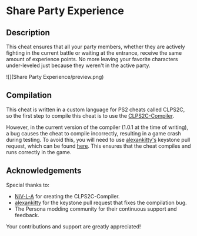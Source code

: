 # Share Party Experience
## Description
This cheat ensures that all your party members, whether they are actively fighting in the current battle or waiting at the entrance, receive the same amount of experience points. No more leaving your favorite characters under-leveled just because they weren't in the active party.

![](Share Party Experience/preview.png)

## Compilation
This cheat is written in a custom language for PS2 cheats called CLPS2C, so the first step to compile this cheat is to use the [CLPS2C-Compiler](https://github.com/NiV-L-A/CLPS2C-Compiler/tree/master).

However, in the current version of the compiler (1.0.1 at the time of writing), a bug causes the cheat to compile incorrectly, resulting in a game crash during testing. To avoid this, you will need to use [alexankitty's](https://github.com/alexankitty) keystone pull request, which can be found [here](https://github.com/alexankitty/keystone). This ensures that the cheat compiles and runs correctly in the game.

## Acknowledgements
Special thanks to:

- [NiV-L-A](https://github.com/NiV-L-A) for creating the CLPS2C-Compiler.
- [alexankitty](https://github.com/alexankitty) for the keystone pull request that fixes the compilation bug.
- The Persona modding community for their continuous support and feedback.

Your contributions and support are greatly appreciated!